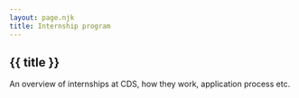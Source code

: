 ```yaml
---
layout: page.njk
title: Internship program
---
```

## {{ title }}

An overview of internships at CDS, how they work, application process etc.